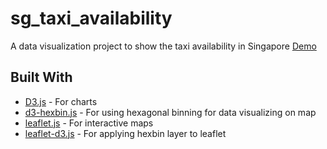 # sg_taxi_availability
A data visualization project to show the taxi availability in Singapore
[Demo](https://yongquanben.github.io/sg_taxi_availability/)

## Built With

* [D3.js](https://d3js.org/) - For charts
* [d3-hexbin.js](https://github.com/d3/d3-hexbin) - For using hexagonal binning for data visualizing on map
* [leaflet.js](http://leafletjs.com/) - For interactive maps
* [leaflet-d3.js](https://github.com/Asymmetrik/leaflet-d3) - For applying hexbin layer to leaflet

